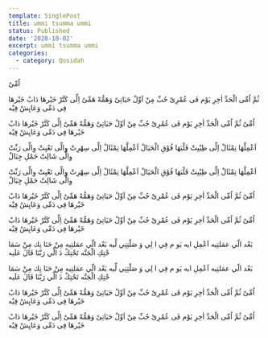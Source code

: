 ```yaml
---
template: SinglePost
title: ummi tsumma ummi
status: Published
date: '2020-10-02'
excerpt: ummi tsumma ummi
categories:
  - category: Qosidah
---
```


اُمِّىْ

ثُمَّ اُمِّى الْحَدِّ اٰخِرِ يَوْم فَى عُمْرِىْ
حُبِّ مِنْ اَوِّلْ حَيَاتِىْ وَهَمُّهْ هَمِّىْ
اِلِّى كَتَّرْ خَيْرهَا دَابْ خَيْرهَا فِى دَمِّى وَعَايِشْ فِيْه


اُمِّىْ
ثُمَّ اُمِّى الْحَدِّ اٰخِرِ يَوْم فَى عُمْرِىْ
حُبِّ مِنْ اَوِّلْ حَيَاتِىْ وَهَمُّهْ هَمِّىْ
اِلِّى كَتَّرْ خَيْرهَا دَابْ خَيْرهَا فِى دَمِّى وَعَايِشْ فِيْه

اَعْمِلَّهَا تِمْثَالْ
اِلِّى طِيْبِتْ قَلْبَهَا فُوْقِ الْحَيَالْ
اَعْمِلَّهَا تِمْثَالْ
اِلِّى سِهْرِتْ وِالِّى تَعْبِتْ وِالِّى رَبِّتْ وِالِّى شَالِتْ حَمْلِ جِبَالْ

اَعْمِلَّهَا تِمْثَالْ
اِلِّى طِيْبِتْ قَلْبَهَا فُوْقِ الْحَيَالْ
اَعْمِلَّهَا تِمْثَالْ
اِلِّى سِهْرِتْ وِالِّى تَعْبِتْ وِالِّى رَبِّتْ وِالِّى شَالِتْ حَمْلِ جِبَالْ

اُمِّىْ
ثُمَّ اُمِّى الْحَدِّ اٰخِرِ يَوْم فَى عُمْرِىْ
حُبِّ مِنْ اَوِّلْ حَيَاتِىْ وَهَمُّهْ هَمِّىْ
اِلِّى كَتَّرْ خَيْرهَا دَابْ خَيْرهَا فِى دَمِّى وَعَايِشْ فِيْه

اُمِّىْ
ثُمَّ اُمِّى الْحَدِّ اٰخِرِ يَوْم فَى عُمْرِىْ
حُبِّ مِنْ اَوِّلْ حَيَاتِىْ وَهَمُّهْ هَمِّىْ
اِلِّى كَتَّرْ خَيْرهَا دَابْ خَيْرهَا فِى دَمِّى وَعَايِشْ فِيْه

بَعْد الّي عمَلتِيه
اَعْمِلِ ايه يَو م فِي ا لِي وَ صَلْتِنِي لِّيه
بَعْد الّي عمَلتِيه
مِنْ حَنَا نِك مِنْ سَمَا حْتِكِ الْجَنَّه تَحْتِكْ دَ الِّي رَبْنَا قَالَ عَلَيه

بَعْد الّي عمَلتِيه
اَعْمِلِ ايه يَو م فِي ا لِي وَ صَلْتِنِي لِّيه
بَعْد الّي عمَلتِيه
مِنْ حَنَا نِك مِنْ سَمَا حْتِكِ الْجَنَّه تَحْتِكْ دَ الِّي رَبْنَا قَالَ عَلَيه

اُمِّىْ
ثُمَّ اُمِّى الْحَدِّ اٰخِرِ يَوْم فَى عُمْرِىْ
حُبِّ مِنْ اَوِّلْ حَيَاتِىْ وَهَمُّهْ هَمِّىْ
اِلِّى كَتَّرْ خَيْرهَا دَابْ خَيْرهَا فِى دَمِّى وَعَايِشْ فِيْه

اُمِّىْ
ثُمَّ اُمِّى الْحَدِّ اٰخِرِ يَوْم فَى عُمْرِىْ
حُبِّ مِنْ اَوِّلْ حَيَاتِىْ وَهَمُّهْ هَمِّىْ
اِلِّى كَتَّرْ خَيْرهَا دَابْ خَيْرهَا فِى دَمِّى وَعَايِشْ فِيْه

